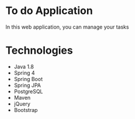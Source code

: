 # To do Application
In this web application, you can manage your tasks

# Technologies
- Java 1.8
- Spring 4
- Spring Boot
- Spring JPA
- PostgreSQL
- Maven
- jQuery
- Bootstrap

